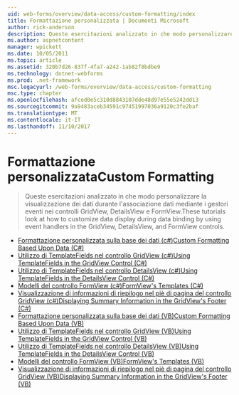 ```yaml
---
uid: web-forms/overview/data-access/custom-formatting/index
title: Formattazione personalizzata | Documenti Microsoft
author: rick-anderson
description: Queste esercitazioni analizzato in che modo personalizzare la visualizzazione dei dati durante l'associazione dati mediante i gestori eventi nei controlli GridView, DetailsView e FormView.
ms.author: aspnetcontent
manager: wpickett
ms.date: 10/05/2011
ms.topic: article
ms.assetid: 320b7d26-837f-4fa7-a242-1ab82f8bdbe9
ms.technology: dotnet-webforms
ms.prod: .net-framework
msc.legacyurl: /web-forms/overview/data-access/custom-formatting
msc.type: chapter
ms.openlocfilehash: afced0e5c310d8843107dde48d97e55e5242dd13
ms.sourcegitcommit: 9a9483aceb34591c97451997036a9120c3fe2baf
ms.translationtype: MT
ms.contentlocale: it-IT
ms.lasthandoff: 11/10/2017
---
```

<a name="custom-formatting"></a><span data-ttu-id="b5b52-103">Formattazione personalizzata</span><span class="sxs-lookup"><span data-stu-id="b5b52-103">Custom Formatting</span></span>
====================
> <span data-ttu-id="b5b52-104">Queste esercitazioni analizzato in che modo personalizzare la visualizzazione dei dati durante l'associazione dati mediante i gestori eventi nei controlli GridView, DetailsView e FormView.</span><span class="sxs-lookup"><span data-stu-id="b5b52-104">These tutorials look at how to customize data display during data binding by using event handlers in the GridView, DetailsView, and FormView controls.</span></span>


- [<span data-ttu-id="b5b52-105">Formattazione personalizzata sulla base dei dati (c#)</span><span class="sxs-lookup"><span data-stu-id="b5b52-105">Custom Formatting Based Upon Data (C#)</span></span>](custom-formatting-based-upon-data-cs.md)
- [<span data-ttu-id="b5b52-106">Utilizzo di TemplateFields nel controllo GridView (c#)</span><span class="sxs-lookup"><span data-stu-id="b5b52-106">Using TemplateFields in the GridView Control (C#)</span></span>](using-templatefields-in-the-gridview-control-cs.md)
- [<span data-ttu-id="b5b52-107">Utilizzo di TemplateFields nel controllo DetailsView (c#)</span><span class="sxs-lookup"><span data-stu-id="b5b52-107">Using TemplateFields in the DetailsView Control (C#)</span></span>](using-templatefields-in-the-detailsview-control-cs.md)
- [<span data-ttu-id="b5b52-108">Modelli del controllo FormView (c#)</span><span class="sxs-lookup"><span data-stu-id="b5b52-108">FormView's Templates (C#)</span></span>](using-the-formview-s-templates-cs.md)
- [<span data-ttu-id="b5b52-109">Visualizzazione di informazioni di riepilogo nel piè di pagina del controllo GridView (c#)</span><span class="sxs-lookup"><span data-stu-id="b5b52-109">Displaying Summary Information in the GridView's Footer (C#)</span></span>](displaying-summary-information-in-the-gridview-s-footer-cs.md)
- [<span data-ttu-id="b5b52-110">Formattazione personalizzata sulla base dei dati (VB)</span><span class="sxs-lookup"><span data-stu-id="b5b52-110">Custom Formatting Based Upon Data (VB)</span></span>](custom-formatting-based-upon-data-vb.md)
- [<span data-ttu-id="b5b52-111">Utilizzo di TemplateFields nel controllo GridView (VB)</span><span class="sxs-lookup"><span data-stu-id="b5b52-111">Using TemplateFields in the GridView Control (VB)</span></span>](using-templatefields-in-the-gridview-control-vb.md)
- [<span data-ttu-id="b5b52-112">Utilizzo di TemplateFields nel controllo DetailsView (VB)</span><span class="sxs-lookup"><span data-stu-id="b5b52-112">Using TemplateFields in the DetailsView Control (VB)</span></span>](using-templatefields-in-the-detailsview-control-vb.md)
- [<span data-ttu-id="b5b52-113">Modelli del controllo FormView (VB)</span><span class="sxs-lookup"><span data-stu-id="b5b52-113">FormView's Templates (VB)</span></span>](using-the-formview-s-templates-vb.md)
- [<span data-ttu-id="b5b52-114">Visualizzazione di informazioni di riepilogo nel piè di pagina del controllo GridView (VB)</span><span class="sxs-lookup"><span data-stu-id="b5b52-114">Displaying Summary Information in the GridView's Footer (VB)</span></span>](displaying-summary-information-in-the-gridview-s-footer-vb.md)
